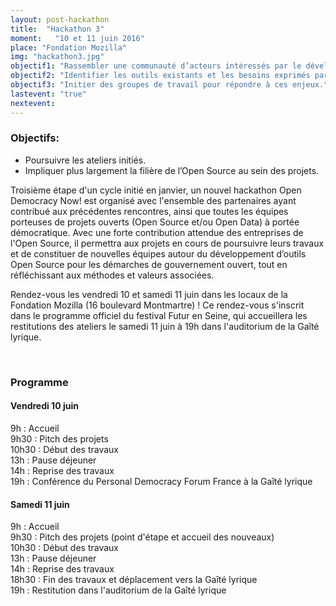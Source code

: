 ```yaml
---
layout: post-hackathon
title:  "Hackathon 3"
moment:   "10 et 11 juin 2016"
place: "Fondation Mozilla"
img: "hackathon3.jpg"
objectif1: "Rassembler une communauté d’acteurs intéressés par le développement de projets ouverts à portée démocratique."
objectif2: "Identifier les outils existants et les besoins exprimés par les citoyens."
objectif3: "Initier des groupes de travail pour répondre à ces enjeux."
lastevent: "true"
nextevent: 
---
```


### Objectifs:

- Poursuivre les ateliers initiés.
- Impliquer plus largement la filière de l’Open Source au sein des projets.

Troisième étape d'un cycle initié en janvier, un nouvel hackathon Open Democracy Now! est organisé avec l'ensemble des partenaires ayant contribué aux précédentes rencontres, ainsi que toutes les équipes porteuses de projets ouverts (Open Source et/ou Open Data) à portée démocratique. Avec une forte contribution attendue des entreprises de l'Open Source, il permettra aux projets en cours de poursuivre leurs travaux et de constituer de nouvelles équipes autour du développement d’outils Open Source pour les démarches de gouvernement ouvert, tout en réfléchissant aux méthodes et valeurs associées. <br>

 
Rendez-vous les vendredi 10 et samedi 11 juin dans les locaux de la Fondation Mozilla (16 boulevard Montmartre) !  Ce rendez-vous s'inscrit dans le programme officiel du festival Futur en Seine, qui accueillera les restitutions des ateliers le samedi 11 juin à 19h dans l'auditorium de la Gaîté lyrique. 

<br>

### Programme

#### Vendredi 10 juin

9h : Accueil <br>
9h30 : Pitch des projets <br>
10h30 : Début des travaux <br>
13h : Pause déjeuner <br>
14h : Reprise des travaux <br>
19h : Conférence du Personal Democracy Forum France à la Gaîté lyrique   


#### Samedi 11 juin

9h : Accueil  <br>
9h30 : Pitch des projets (point d'étape et accueil des nouveaux) <br>
10h30 : Début des travaux <br>
13h : Pause déjeuner <br>
14h : Reprise des travaux <br>
18h30 : Fin des travaux et déplacement vers la Gaîté lyrique <br>
19h : Restitution dans l'auditorium de la Gaîté lyrique
